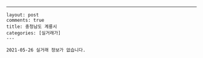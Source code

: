 ---
    layout: post
    comments: true
    title: 충청남도 계룡시
    categories: [실거래가]
    ---

    2021-05-26 실거래 정보가 없습니다.

    